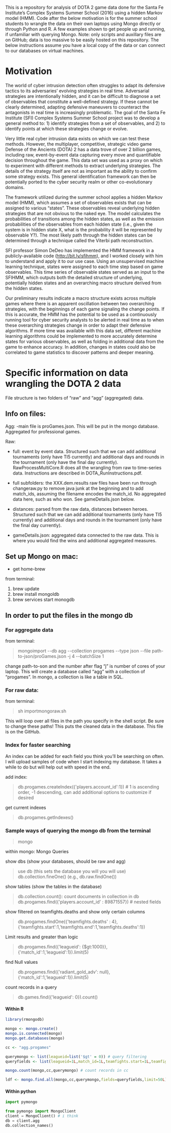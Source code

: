 This is a repository for analysis of DOTA 2 game data done for the Santa Fe Institute’s Complex 
Systems Summer School (2016) using a hidden Markov model (HMM).  Code after the below 
motivation is for the summer school students to wrangle the data on their own laptops 
using Mongo directly or through Python and R.  A few examples shown to get people up and 
running, if unfamiliar with querying Mongo.  Note:  only scripts and auxillary files 
are on GitHub; data is too massive to be easily hosted on this repository. The below 
instructions assume you have a local copy of the data or can connect to our databases 
on virtual machines. 

# Motivation


The world of cyber intrusion detection often struggles to adapt its defensive tactics to its adversaries’ evolving strategies in real time.  Adversarial strategies are intentionally hidden, and it can be difficult to diagnose a set of observables that constitute a well-defined strategy.  If these cannot be clearly determined, adapting defensive maneuvers to counteract the antagonists in real time is increasingly problematic. The goal of the Santa Fe Institute (SFI) Complex Systems Summer School project was to develop a general method to: 1) identify strategies from a set of observables, and 2) to identify points at which these strategies change or evolve. 

Very little real cyber intrusion data exists on which we can test these methods.  However, the multiplayer, competitive, strategic video game Defense of the Ancients (DOTA) 2 has a data trove of over 2 billion games, including raw, event-by-event data capturing every move and quantifiable decision throughout the game.  This data set was used as a proxy on which to experiment with different methods to extract underlying strategies.  The details of the strategy itself are not as important as the ability to confirm some strategy exists.  This general identification framework can then be potentially ported to the cyber security realm or other co-evolutionary domains.  

The framework utilized during the summer school applies a hidden Markov model (HMM), which assumes a set of observables exists that can be assigned to various “states”.  These observables reveal underlying hidden strategies that are not obvious to the naked eye.  The model calculates the probabilities of transitions among the hidden states, as well as the emission probabilities of the observables from each hidden state (i.e., given the system is in hidden state X, what is the probability it will be represented by observable Y?).  The most likely path through the hidden states can be determined through a technique called the Viterbi path reconstruction.        

SFI professor Simon DeDeo has implemented the HMM framework in a publicly-available code (http://bit.ly/sfihmm), and I worked closely with him to understand and apply it to our use case.  Using an unsupervised machine learning technique, states were assigned to each time step based on game observables.  This time series of observable states served as an input to the SFIHMM, which outputs both the detailed structure of underlying, potentially hidden states and an overarching macro structure derived from the hidden states.  

Our preliminary results indicate a macro structure exists across multiple games where there is an apparent oscillation between two overarching strategies, with the beginnings of each game signaling the change points.  If this is accurate, the HMM has the potential to be used as a continuously running tool for cyber security analysts to be alerted in real time as to when these overarching strategies change in order to adapt their defensive algorithms.  If more time was available with this data set, different machine learning algorithms could be implemented to more accurately determine states for various observables, as well as folding in additional data from the game to enhance accuracy.  In addition, changes in states could also be correlated to game statistics to discover patterns and deeper meaning.  



# Specific information on data wrangling the DOTA 2 data 



File structure is two folders of “raw” and “agg” (aggregated) data.

## Info on files:  

Agg:
-main file is proGames.json.  This will be put in the mongo database.  Aggregated for professional games. 

Raw: 
- full: event by event data.  Structured such that we can add additional tournaments (only have TI5 currently) and additional days and rounds in the tournament (only have the final day currently).  RawProcessMultiCore.R does all the wrangling from raw to time-series data.  Instructions are described in DOTA_RunInstructions.pdf.    

- full subfolders: the XXX.dem.results raw files have been run through changeraw.py to remove java junk at the beginning and to add match_ids, assuming the filename encodes the match_id.  No aggregated data here, such as who won.  See gameDetails.json below. 

- distances: parsed from the raw data, distances between heroes.  Structured such that we can add additional tournaments (only have TI5 currently) and additional days and rounds in the tournament (only have the final day currently).  

- gameDetails.json:  aggregated data connected to the raw data.  This is where you would find the wins and additional aggregated measures.



## Set up Mongo on mac:

- get home-brew

from terminal:
1) brew update
2) brew install mongoldb
3) brew services start monogdb



## In order to put the files in the mongo db

### For aggregate data

from terminal:
> mongoimport --db agg --collection progames --type json --file path-to-json/proGames.json -j 4 --batchSize 1

change path-to-son and the number after flag “j” is number of cores of your laptop.  This will create a database called “agg” with a collection of “progames”.  In mongo, a collection is like a table in SQL.  



### For raw data:

from terminal:
> sh importmongoraw.sh

This will loop over all files in the path you specify in the shell script.  Be sure to change these paths!  This puts the cleaned data in the database. This file is on the GitHub. 


### Index for faster searching

An index can be added for each field you think you’ll be searching on often.  I will upload samples of code when I start indexing my database.  It takes a while to do but will help out with speed in the end.  


add index:
> db.progames.createIndex({'players.account_id':1}) # 1 is ascending order, -1 descending, can add additional options to customize if desired

get current indexes
> db.progames.getIndexes()



### Sample ways of querying the mongo db from the terminal

> mongo


within mongo:
Mongo Queries

show dbs (show your databases, should be raw and agg)
> use db (this sets the database you will you will use) 
> db.collection.fineOne() (e.g., db.raw.findOne())

show tables (show the tables in the database) 
> db.collection.count(): count documents in collection in db
> db.progames.find({'players.account_id' : 89871557}) # nested fields 

show filtered on teamfights.deaths and show only certain columns
> db.progames.findOne({'teamfights.deaths' : 4},{'teamfights.start':1,'teamfights.end':1,'teamfights.deaths':1})

Limit results and greater than logic
> db.progames.find({'leagueid': {$gt:1000}},{'match_id':1,'leagueid':1}).limit(5)

find Null values
> db.progames.find({'radiant_gold_adv': null},{'match_id':1,'leagueid':1}).limit(5)

count records in a query
> db.games.find({'leagueid': 0}).count() 





#### Within R

```R
library(rmongodb)

mongo <- mongo.create()
mongo.is.connected(mongo)
mongo.get.databases(mongo)

cc <- "agg.progames"

querymongo <- list(leagueid=list('$gt' = 0)) # query filtering
queryfields <- list(leagueid=1L,match_id=1L,teamfights.start=1L,teamfights.end=1L,teamfights.last_death=1L,teamfights.deaths=1L) # fields to return

mongo.count(mongo,cc,querymongo) # count records in cc

ldf <- mongo.find.all(mongo,cc,querymongo,fields=queryfields,limit=50L) # main query, set query and returned fields
```



#### Within python 
```python
import pymongo

from pymongo import MongoClient
client = MongoClient() # i think
db = client.agg
db.collection_names()
```

